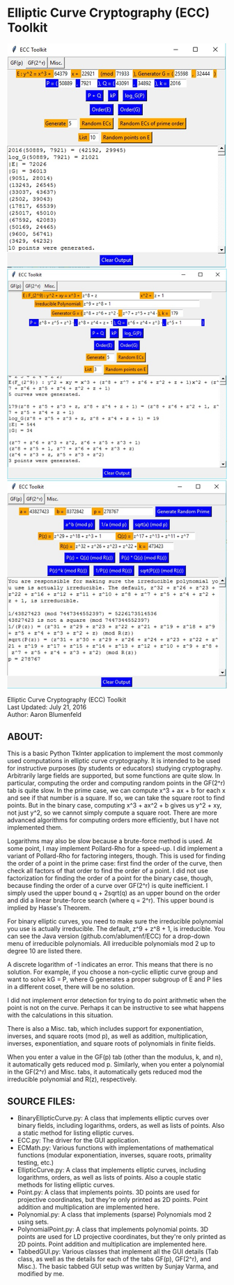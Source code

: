 # Elliptic Curve Cryptography (ECC) Toolkit
![Elliptic Curve Cryptography (ECC) Toolkit](prime.jpg)
![Elliptic Curve Cryptography (ECC) Toolkit](binary.jpg)
![Elliptic Curve Cryptography (ECC) Toolkit](misc.jpg)

Elliptic Curve Cryptography (ECC) Toolkit <br>
Last Updated: July 21, 2016 <br>
Author: Aaron Blumenfeld

## ABOUT:

This is a basic Python TkInter application to implement the most commonly
used computations in elliptic curve cryptography. It is intended to be
used for instructive purposes (by students or educators) studying
cryptography. Arbitrarily large fields are supported, but some functions
are quite slow. In particular, computing the order and computing random
points in the GF(2^r) tab is quite slow. In the prime case, we can compute
x^3 + ax + b for each x and see if that number is a square. If so, we can take
the square root to find points. But in the binary case, computing x^3 + ax^2 + b
gives us y^2 + xy, not just y^2, so we cannot simply compute a square root.
There are more advanced algorithms for computing orders more efficiently,
but I have not implemented them.

Logarithms may also be slow because a brute-force method is used. At some
point, I may implement Pollard-Rho for a speed-up. I did implement a variant
of Pollard-Rho for factoring integers, though. This is used for finding the order
of a point in the prime case: first find the order of the curve, then check
all factors of that order to find the order of a point. I did not use factorization
for finding the order of a point for the binary case, though, because finding the order
of a curve over GF(2^r) is quite inefficient. I simply used the upper bound q + 2sqrt(q)
as an upper bound on the order and did a linear brute-force search (where q = 2^r).
This upper bound is implied by Hasse's Theorem.

For binary elliptic curves, you need to make sure the irreducible polynomial you
use is actually irreducible. The default, z^9 + z^8 + 1, is irreducible. You can
see the Java version (github.com/ablumenf/ECC) for a drop-down menu of irreducible
polynomials. All irreducible polynomials mod 2 up to degree 10 are listed there.

A discrete logarithm of -1 indicates an error. This means that there is
no solution. For example, if you choose a non-cyclic elliptic curve group
and want to solve kG = P, where G generates a proper subgroup of E and P
lies in a different coset, there will be no solution.

I did not implement error detection for trying to do point arithmetic when
the point is not on the curve. Perhaps it can be instructive to see what
happens with the calculations in this situation.

There is also a Misc. tab, which includes support for exponentiation, inverses,
and square roots (mod p), as well as addition, multiplication, inverses, 
exponentiation, and square roots of polynomials in finite fields.

When you enter a value in the GF(p) tab (other than the modulus, k, and n), it
automatically gets reduced mod p. Similarly, when you enter a polynomial in
the GF(2^r) and Misc. tabs, it automatically gets reduced mod the irreducible
polynomial and R(z), respectively.

## SOURCE FILES:

- BinaryEllipticCurve.py: A class that implements elliptic curves over binary fields, including logarithms, orders, as well as lists of points. Also a static method for listing elliptic curves.
- ECC.py: The driver for the GUI application.
- ECMath.py: Various functions with implementations of mathematical functions (modular exponentiation, inverses, square roots, primality testing, etc.)
- EllipticCurve.py: A class that implements elliptic curves, including logarithms, orders, as well as lists of points. Also a couple static methods for listing elliptic curves.
- Point.py: A class that implements points. 3D points are used for projective coordinates, but they're only printed as 2D points. Point addition and multiplication are implemented here.
- Polynomial.py: A class that implements (sparse) Polynomials mod 2 using sets.
- PolynomialPoint.py: A class that implements polynomial points. 3D points are used for LD projective coordinates, but they're only printed as 2D points. Point addition and multiplication are implemented here.
- TabbedGUI.py: Various classes that implement all the GUI details (Tab class, as well as the details for each of the tabs GF(p), GF(2^r), and Misc.). The basic tabbed GUI setup was written by Sunjay Varma, and modified by me.